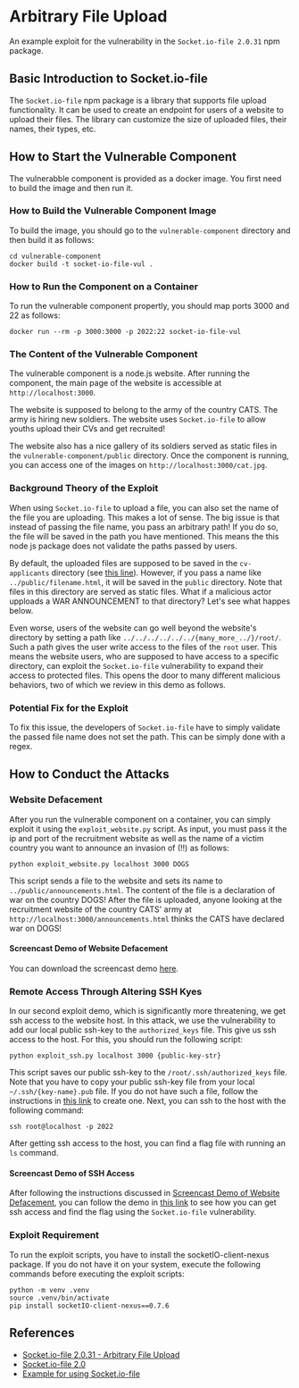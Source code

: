 # Arbitrary File Upload

An example exploit for the vulnerability in the `Socket.io-file 2.0.31` npm package.

## Basic Introduction to Socket.io-file

The `Socket.io-file` npm package is a library that supports file upload functionality. It can be used to create an endpoint for users of a website to upload their files. The library can customize the size of uploaded files, their names, their types, etc.

## How to Start the Vulnerable Component

The vulnerabble component is provided as a docker image. You first need to build the image and then run it.

### How to Build the Vulnerable Component Image
To build the image, you should go to the `vulnerable-component` directory and then build it as follows:
```
cd vulnerable-component
docker build -t socket-io-file-vul .
```

### How to Run the Component on a Container

To run the vulnerable component propertly, you should map ports 3000 and 22 as follows:
```
docker run --rm -p 3000:3000 -p 2022:22 socket-io-file-vul
```

### The Content of the Vulnerable Component

The vulnerable component is a node.js website. After running the component, the main page of the website is accessible at `http://localhost:3000`.

The website is supposed to belong to the army of the country CATS. The army is hiring new soldiers. The website uses `Socket.io-file` to allow youths upload their CVs and get recruited!

The website also has a nice gallery of its soldiers served as static files in the `vulnerable-component/public` directory. Once the component is running, you can access one of the images on `http://localhost:3000/cat.jpg`.

### Background Theory of the Exploit

When using `Socket.io-file` to upload a file, you can also set the name of the file you are uploading. This makes a lot of sense. The big issue is that instead of passing the file name, you pass an arbitrary path! If you do so, the file will be saved in the path you have mentioned. This means the this node js package does not validate the paths passed by users.

By default, the uploaded files are supposed to be saved in the `cv-applicants` directory (see [this line](https://github.com/khaes-kth/socket.io-file-vul-ex/blob/main/vulnerable-component/server.js#L32)). However, if you pass a name like `../public/filename.html`, it will be saved in the `public` directory. Note that files in this directory are served as static files. What if a malicious actor upploads a WAR ANNOUNCEMENT to that directory? Let's see what happes below.

Even worse, users of the website can go well beyond the website's directory by setting a path like `../../../../../../{many_more_../}/root/`. Such a path gives the user write access to the files of the `root` user. This means the website users, who are supposed to have access to a specific directory, can exploit the `Socket.io-file` vulnerability to expand their access to protected files. This opens the door to many different malicious behaviors, two of which we review in this demo as follows.

### Potential Fix for the Exploit

To fix this issue, the developers of `Socket.io-file` have to simply validate the passed file name does not set the path. This can be simply done with a regex.

## How to Conduct the Attacks

### Website Defacement

After you run the vulnerable component on a container, you can simply exploit it using the `exploit_website.py` script. As input, you must pass it the ip and port of the recruitment website as well as the name of a victim country you want to announce an invasion of (!!) as follows:

```
python exploit_website.py localhost 3000 DOGS
```

This script sends a file to the website and sets its name to `../public/announcements.html`. The content of the file is a declaration of war on the country DOGS! After the file is uploaded, anyone looking at the recruitment website of the country CATS' army at `http://localhost:3000/announcements.html` thinks the CATS have declared war on DOGS!

#### Screencast Demo of Website Defacement

You can download the screencast demo [here](https://github.com/khaes-kth/socket.io-file-vul-ex/raw/refs/heads/main/demo.webm).

### Remote Access Through Altering SSH Kyes

In our second exploit demo, which is significantly more threatening, we get ssh access to the website host. In this attack, we use the vulnerability to add our local public ssh-key to the `authorized_keys` file. This give us ssh access to the host. For this, you should run the following script:

```
python exploit_ssh.py localhost 3000 {public-key-str}
```

This script saves our public ssh-key to the `/root/.ssh/authorized_keys` file. Note that you have to copy your public ssh-key file from your local `~/.ssh/{key-name}.pub` file. If you do not have such a file, follow the instructions in [this link](https://www.digitalocean.com/community/tutorials/how-to-set-up-ssh-keys-on-ubuntu-20-04) to create one. Next, you can ssh to the host with the following command:

```
ssh root@localhost -p 2022
```

After getting ssh access to the host, you can find a flag file with running an `ls` command.

#### Screencast Demo of SSH Access

After following the instructions discussed in [Screencast Demo of Website Defacement](#screencast-demo-of-website-defacement), you can follow the demo in [this link](https://github.com/khaes-kth/socket.io-file-vul-ex/raw/refs/heads/main/ssh_demo.webm) to see how you can get ssh access and find the flag using the `Socket.io-file` vulnerability.

### Exploit Requirement

To run the exploit scripts, you have to install the socketIO-client-nexus package. If you do not have it on your system, execute the following commands before executing the exploit scripts:

```
python -m venv .venv
source .venv/bin/activate
pip install socketIO-client-nexus==0.7.6
```

## References
- [Socket.io-file 2.0.31 - Arbitrary File Upload](https://www.exploit-db.com/exploits/48713)
- [Socket.io-file 2.0](https://www.npmjs.com/package/socket.io-file)
- [Example for using Socket.io-file](https://github.com/rico345100/socket.io-file-example)
